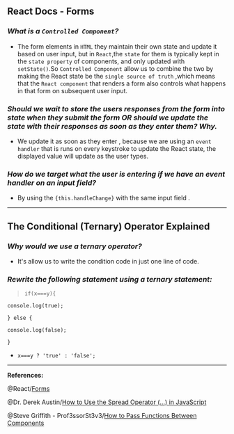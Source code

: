 ## **React Docs - Forms**

### ***What is a `Controlled Component`?***

- The form elements in `HTML` they  maintain their own state and update it based on user input, but in `React`,the `state` for them is typically kept in the `state property` of components, and only updated with `setState()`.So `Controlled Component` allow us to combine the two by making the React state be the `single source of truth` ,which  means that the `React component` that renders a form also controls what happens in that form on subsequent user input. 

### ***Should we wait to store the users responses from the form into state when they submit the form OR should we update the state with their responses as soon as they enter them? Why.***

- We update it as soon as they enter , because we are using an `event handler` that is  runs on every keystroke to update the React state, the displayed value will update as the user types.

### ***How do we target what the user is entering if we have an event handler on an input field?***

- By using the `{this.handleChange}` with the same input field .

----------------------------------------------------------------

## **The Conditional (Ternary) Operator Explained**

### ***Why would we use a ternary operator?***

- It's allow us to write the condition code in just one line of code.

### ***Rewrite the following statement using a ternary statement:***

>`if(x===y){`

`console.log(true);`

  `} else {`

 `console.log(false);`

  `}`

-  `x===y ? 'true' : 'false';`

------------------------------------------------------

**References:**

@React/[Forms](https://reactjs.org/docs/lists-and-keys.html)


@Dr. Derek Austin/[How to Use the Spread Operator (…) in JavaScript](https://medium.com/coding-at-dawn/how-to-use-the-spread-operator-in-javascript-b9e4a8b06fab)


@Steve Griffith - Prof3ssorSt3v3/[How to Pass Functions Between Components](https://www.youtube.com/watch?v=c05OL7XbwXU)





